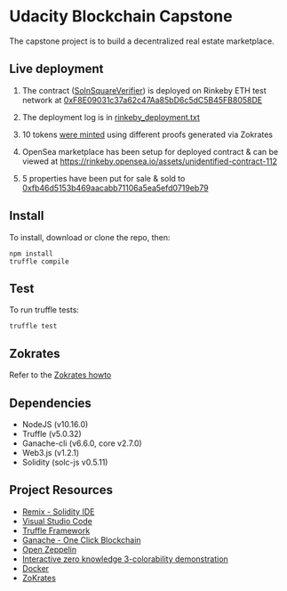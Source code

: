 # Udacity Blockchain Capstone

The capstone project is to build a decentralized real estate marketplace.

## Live deployment

1. The contract ([SolnSquareVerifier](./eth-contracts/contracts/SolnSquareVerifier.sol)) is deployed on Rinkeby ETH test network at [0xF8E09031c37a62c47Aa85bD6c5dC5B45FB8058DE](https://rinkeby.etherscan.io/address/0xF8E09031c37a62c47Aa85bD6c5dC5B45FB8058DE)

2. The deployment log is in [rinkeby_deployment.txt](./rinkeby_deployment.txt)

3. 10 tokens [were minted](https://rinkeby.etherscan.io/address/0xF8E09031c37a62c47Aa85bD6c5dC5B45FB8058DE#events) using different proofs generated via Zokrates

4. OpenSea marketplace has been setup for deployed contract & can be viewed at https://rinkeby.opensea.io/assets/unidentified-contract-112

5. 5 properties have been put for sale & sold to [0xfb46d5153b469aacabb71106a5ea5efd0719eb79](https://rinkeby.opensea.io/accounts/0xfb46d5153b469aacabb71106a5ea5efd0719eb79)

## Install

To install, download or clone the repo, then:

    npm install
    truffle compile

## Test

To run truffle tests:

    truffle test

## Zokrates

Refer to the [Zokrates howto](./zokrates/howto.md)

## Dependencies

* NodeJS (v10.16.0)
* Truffle (v5.0.32)
* Ganache-cli (v6.6.0, core v2.7.0)
* Web3.js (v1.2.1)
* Solidity (solc-js v0.5.11)

## Project Resources

* [Remix - Solidity IDE](https://remix.ethereum.org/)
* [Visual Studio Code](https://code.visualstudio.com/)
* [Truffle Framework](https://truffleframework.com/)
* [Ganache - One Click Blockchain](https://truffleframework.com/ganache)
* [Open Zeppelin ](https://openzeppelin.org/)
* [Interactive zero knowledge 3-colorability demonstration](http://web.mit.edu/~ezyang/Public/graph/svg.html)
* [Docker](https://docs.docker.com/install/)
* [ZoKrates](https://github.com/Zokrates/ZoKrates)
